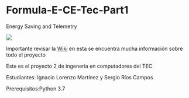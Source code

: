 # Formula-E-CE-Tec-Part1
Energy Saving and Telemetry

![](https://i.imgur.com/3lcyfyO.png)



Importante revisar la [Wiki](https://github.com/Njdream/Formula-E-CE-Tec-Part1/wiki) en esta se encuentra mucha información sobre todo el proyecto

Este es el proyecto 2 de ingeneria en computadores del TEC

Estudiantes: Ignacio Lorenzo Martínez y Sergio Ríos Campos

Prerequisitos:Python 3.7

